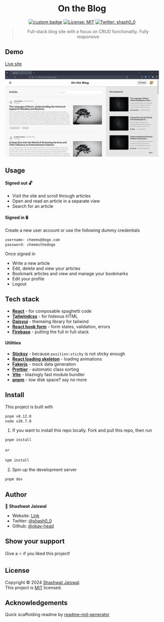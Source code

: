 <h1 align="center">On the Blog</h1>
<p align="center">
<a href="https://makeapullrequest.com/" target="_blank"><img alt="custom badge" src="https://img.shields.io/badge/PRs-welcome-brightgreen.svg?style=flat-plastic" /></a>
    <a href="/LICENSE" target="_blank">
    <img alt="License: MIT" src="https://img.shields.io/badge/License-MIT-yellow.svg" /></a>
  <a href="https://twitter.com/shash0\_0" target="_blank">
    <img alt="Twitter: shash0_0" src="https://img.shields.io/twitter/follow/shash0_0.svg?style=social" />
  </a>
</p>

> <p align="center">Full-stack blog site with a focus on CRUD functionality. Fully responsive</p>

## Demo
[Live site](blog-site-ecru-phi.vercel.app/)

![Site snapshot](./public/assets/Blog-site-snapshot.webp)


## Usage

#### Signed out 🔓
- Visit the site and scroll through articles
- Open and read an article in a separate view
- Search for an article

#### Signed in 🔒

Create a new user account or use the following dummy credentials
```
username: cheems@doge.com
password: cheemsthedoge
```
Once signed in
- Write a new article
- Edit, delete and view your articles
- Bookmark articles and view and manage your bookmarks
- Edit your profile
- Logout

## Tech stack 

- **[React](https://react.dev/)** - for composable spaghetti code
- **[Tailwindcss](https://tailwindcss.com/)** - for hideous HTML
- **[Daisyui](https://daisyui.com/)** - themeing library for tailwind
- **[React hook form](https://react-hook-form.com/)** - form states, validation, errors
- **[Firebase](https://firebase.google.com/)** - putting the full in full-stack 

#### Utilities

- **[Sticksy](https://sticksy.js.org/)** - because `position:sticky` is not sticky enough
- **[React loading skeleton](https://www.npmjs.com/package/react-loading-skeleton)** - loading animations
- **[Fakerjs](https://prettier.io/)** - mock data generation
- **[Prettier](https://prettier.io/)** - automatic class sorting
- **[Vite](https://vitejs.dev/guide/why.html)** - blazingly fast module bundler
- **[pnpm](https://pnpm.io/)** - low disk space? say no more



## Install

This project is built with 
```
pnpm v8.12.0
node v20.7.0
``````

1. If you want to install this repo locally.
Fork and pull this repo, then run

```sh
pnpm install

or

npm install
```
2. Spin up the development server

```sh
pnpm dev
``````


## Author

👤 **Shashwat Jaiswal**

* Website: [Link](okay-head.netlify.app)
* Twitter: [@shash0\_0](https://twitter.com/shash0\_0)
* Github: [@okay-head](https://github.com/okay-head)

## Show your support

Give a ⭐️ if you liked this project!

## License

Copyright © 2024 [Shashwat Jaiswal](https://github.com/okay-head).<br />
This project is [MIT](/LICENSE) licensed.

##  Acknowledgements
Quick scaffolding readme by [readme-md-generator](https://github.com/kefranabg/readme-md-generator)

